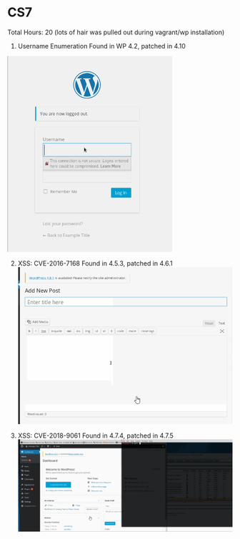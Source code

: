 # CS7
Total Hours: 20 (lots of hair was pulled out during vagrant/wp installation)

1) Username Enumeration
Found in WP 4.2, patched in 4.10

![Alt Text](W1.gif)

2) XSS: CVE-2016-7168
Found in 4.5.3, patched in 4.6.1
![Alt Text](W2.gif)

3) XSS: CVE-2018-9061
Found in 4.7.4, patched in 4.7.5
![Alt Text](W3.gif)
